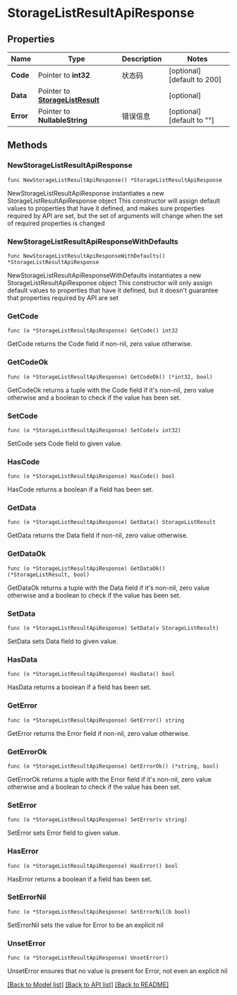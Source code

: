 # StorageListResultApiResponse

## Properties

Name | Type | Description | Notes
------------ | ------------- | ------------- | -------------
**Code** | Pointer to **int32** | 状态码 | [optional] [default to 200]
**Data** | Pointer to [**StorageListResult**](StorageListResult.md) |  | [optional] 
**Error** | Pointer to **NullableString** | 错误信息 | [optional] [default to ""]

## Methods

### NewStorageListResultApiResponse

`func NewStorageListResultApiResponse() *StorageListResultApiResponse`

NewStorageListResultApiResponse instantiates a new StorageListResultApiResponse object
This constructor will assign default values to properties that have it defined,
and makes sure properties required by API are set, but the set of arguments
will change when the set of required properties is changed

### NewStorageListResultApiResponseWithDefaults

`func NewStorageListResultApiResponseWithDefaults() *StorageListResultApiResponse`

NewStorageListResultApiResponseWithDefaults instantiates a new StorageListResultApiResponse object
This constructor will only assign default values to properties that have it defined,
but it doesn't guarantee that properties required by API are set

### GetCode

`func (o *StorageListResultApiResponse) GetCode() int32`

GetCode returns the Code field if non-nil, zero value otherwise.

### GetCodeOk

`func (o *StorageListResultApiResponse) GetCodeOk() (*int32, bool)`

GetCodeOk returns a tuple with the Code field if it's non-nil, zero value otherwise
and a boolean to check if the value has been set.

### SetCode

`func (o *StorageListResultApiResponse) SetCode(v int32)`

SetCode sets Code field to given value.

### HasCode

`func (o *StorageListResultApiResponse) HasCode() bool`

HasCode returns a boolean if a field has been set.

### GetData

`func (o *StorageListResultApiResponse) GetData() StorageListResult`

GetData returns the Data field if non-nil, zero value otherwise.

### GetDataOk

`func (o *StorageListResultApiResponse) GetDataOk() (*StorageListResult, bool)`

GetDataOk returns a tuple with the Data field if it's non-nil, zero value otherwise
and a boolean to check if the value has been set.

### SetData

`func (o *StorageListResultApiResponse) SetData(v StorageListResult)`

SetData sets Data field to given value.

### HasData

`func (o *StorageListResultApiResponse) HasData() bool`

HasData returns a boolean if a field has been set.

### GetError

`func (o *StorageListResultApiResponse) GetError() string`

GetError returns the Error field if non-nil, zero value otherwise.

### GetErrorOk

`func (o *StorageListResultApiResponse) GetErrorOk() (*string, bool)`

GetErrorOk returns a tuple with the Error field if it's non-nil, zero value otherwise
and a boolean to check if the value has been set.

### SetError

`func (o *StorageListResultApiResponse) SetError(v string)`

SetError sets Error field to given value.

### HasError

`func (o *StorageListResultApiResponse) HasError() bool`

HasError returns a boolean if a field has been set.

### SetErrorNil

`func (o *StorageListResultApiResponse) SetErrorNil(b bool)`

 SetErrorNil sets the value for Error to be an explicit nil

### UnsetError
`func (o *StorageListResultApiResponse) UnsetError()`

UnsetError ensures that no value is present for Error, not even an explicit nil

[[Back to Model list]](../README.md#documentation-for-models) [[Back to API list]](../README.md#documentation-for-api-endpoints) [[Back to README]](../README.md)


